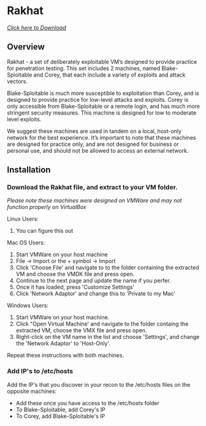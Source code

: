 # Rakhat

*[Click here to Download](https://rb.gy/f5vzeo)*


## Overview

Rakhat - a set of deliberately exploitable VM’s designed to provide practice for penetration testing. This set includes 2 machines, named Blake-Sploitable and Corey, that each include a variety of exploits and attack vectors. 

Blake-Sploitable is much more susceptible to exploitation than Corey, and is designed to provide practice for low-level attacks and exploits. Corey is only accessible from Blake-Sploitable or a remote login, and has much more stringent security measures. This machine is designed for low to moderate level exploits. 

We suggest these machines are used in tandem on a local, host-only network for the best experience. It’s important to note that these machines are designed for practice only, and are not designed for business or personal use, and should not be allowed to access an external network. 


## Installation

### Download the Rakhat file, and extract to your VM folder.

*Please note these machines were designed on VMWare and may not function properly on VirtualBox*

Linux Users: 
1. You can figure this out

Mac OS Users:
1. Start VMWare on your host machine
2. File -> Import or the + symbol -> Import 
3. Click 'Choose File' and navigate to to the folder containing the extracted VM and choose the VMDK file and press open. 
4. Continue to the next page and update the name if you perfer. 
5. Once it has loaded, press 'Customize Settings'
6. Click 'Network Adaptor' and change this to 'Private to my Mac'

Windows Users:
1. Start VMWare on your host machine.
2. Click "Open Virtual Machine' and navigate to the folder containg the extracted VM, choose the VMX file and press open.
2. Right-click on the VM name in the list and choose 'Settings', and change the 'Network Adaptor' to 'Host-Only'.

Repeat these instructions with both machines. 


### Add IP's to /etc/hosts

Add the IP's that you discover in your recon to the /etc/hosts files on the opposite machines:
 - Add these once you have access to the /etc/hosts folder
 - To Blake-Sploitable, add Corey's IP
 - To Corey, add Blake-Sploitable's IP
